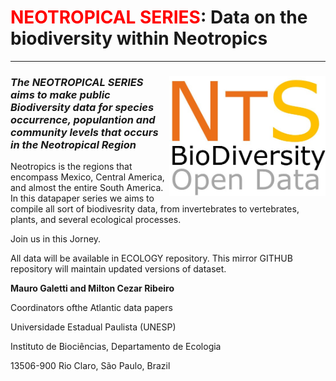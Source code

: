 # <span style="color:red">NEOTROPICAL SERIES</span>: Data on the biodiversity within Neotropics
--------------------------------------------------------
### ***<img align="right" width="250" src="nts_v02.jpg">The NEOTROPICAL SERIES aims to make public Biodiversity data for species occurrence, populantion and community levels that occurs in the Neotropical Region***
Neotropics is the regions that encompass Mexico, Central America, and almost the entire South America. In this datapaper series we aims to compile all sort of biodivesrity data, from invertebrates to vertebrates, plants, and several ecological processes. 

Join us in this Jorney. 

All data will be available in ECOLOGY repository. This mirror GITHUB repository will maintain updated versions of dataset.

**Mauro Galetti and Milton Cezar Ribeiro**

Coordinators ofthe Atlantic data papers

Universidade Estadual Paulista (UNESP)

Instituto de Biociências, Departamento de Ecologia

13506-900 Rio Claro, São Paulo, Brazil





